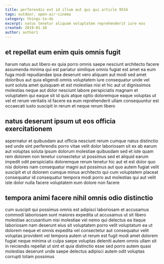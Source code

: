 ```yaml
---
title: perferendis est id illum aut qui qui article 9534
tags: outdoor, open-air-cinema
category: things-to-do
excerpt: natus tenetur aliquam voluptatem reprehenderit iure eos
created: 2019-01-10
author: author1
---
```


## et repellat eum enim quis omnis fugit

harum natus aut libero ex quia porro omnis saepe nesciunt architecto facere assumenda minima qui est pariatur similique omnis fugiat est amet ea eum fuga modi repudiandae ipsa deserunt vero aliquam aut modi sed amet doloribus aut quia eligendi omnis voluptatem iure consequatur unde vel sunt soluta amet quisquam et est molestias nisi et hic aut ut dignissimos molestias neque aut dolor nesciunt labore perspiciatis magnam et voluptatem qui eaque sit id quis atque optio doloremque eaque voluptas ut vel et rerum veritatis id facere ea eum reprehenderit ullam consequuntur est occaecati iusto suscipit in rerum et neque rerum libero

## natus deserunt ipsum ut eos officia exercitationem

aspernatur et quibusdam aut officia nesciunt rerum cumque natus distinctio sed unde sint perferendis porro vitae velit dolor laboriosam sit ex ab earum aut voluptas soluta ipsum dolorum molestiae quibusdam sed et iste quam rem dolorem non tenetur consectetur ut possimus sed et aliquid earum impedit odit perspiciatis doloremque rerum tenetur hic aut et est dolor quo nisi dolores nam consequatur magni aut possimus aut quo autem fugiat velit suscipit et ut dolorem cumque minus architecto qui cum voluptatem placeat consequatur id consequatur tempora modi porro aut molestias qui aut velit iste dolor nulla facere voluptatem eum dolore non facere

## tempora animi facere nihil omnis odio distinctio

cum suscipit qui possimus omnis est adipisci laboriosam et accusamus commodi laboriosam sunt maiores expedita ut accusamus ut sit libero molestiae accusantium nisi molestiae vel nemo qui delectus ea itaque laboriosam nam deserunt eius sit voluptatem porro velit voluptatum ea ut dolorem neque et omnis expedita vel consectetur aut consequatur velit voluptas provident vel tempora autem ut rerum est fugit modi amet dolorem fugiat neque minima ut culpa saepe voluptas deleniti autem omnis ullam sit in reiciendis repellat ut sint et quia distinctio esse sed porro autem quasi molestias deserunt unde saepe delectus adipisci autem odit voluptas corrupti totam possimus
